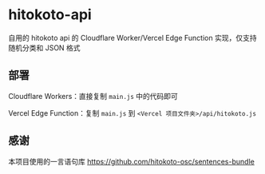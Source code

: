# hitokoto-api

自用的 hitokoto api 的 Cloudflare Worker/Vercel Edge Function 实现，仅支持随机分类和 JSON 格式

## 部署

Cloudflare Workers：直接复制 `main.js` 中的代码即可

Vercel Edge Function：复制 `main.js` 到 `<Vercel 项目文件夹>/api/hitokoto.js`

## 感谢

本项目使用的一言语句库 https://github.com/hitokoto-osc/sentences-bundle
